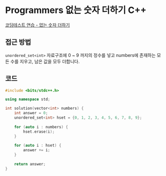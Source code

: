 # Programmers 없는 숫자 더하기 C++

<!--more-->
[코딩테스트 연습 - 없는 숫자 더하기](https://programmers.co.kr/learn/courses/30/lessons/86051)

## 접근 방법

`unordered_set<int>` 자료구조에 0 ~ 9 까지의 정수를 넣고 numbers에 존재하는 모든 수를 지우고, 남은 값을 모두 더합니다.

## 코드

```cpp
#include <bits/stdc++.h>

using namespace std;

int solution(vector<int> numbers) {
    int answer = 0;
    unordered_set<int> hset = {0, 1, 2, 3, 4, 5, 6, 7, 8, 9};
    
    for (auto i : numbers) {
        hset.erase(i);
    }
    
    for (auto i : hset) {
        answer += i;
    }
    
    return answer;
}
```
